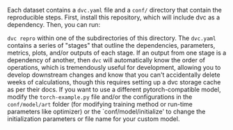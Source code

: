 Each dataset contains a `dvc.yaml` file and a `conf/` directory that contain the reproducible steps. First, install this repository, which will include dvc as a dependency. Then, you can run:

```dvc repro``` within one of the subdirectories of this directory. The ```dvc.yaml``` contains a series of "stages" that outline the dependencies, parameters, metrics, plots, and/or outputs of each stage. 
If an output from one stage is a dependency of another, then `dvc` will automatically know the order of operations, which is tremendously useful for development, allowing you to develop downstream changes and know that you can't accidentally delete weeks of calculations, though this requires setting up a dvc storage cache as per their docs.
If you want to use a different pytorch-compatible model, modify the `torch-example.py` file and/or the configurations in the `conf/model/art` folder (for modifying training method or run-time parameters like optimizer)  or the `conf/model/initialize' to change the initialization parameters or file name for your custom model. 
